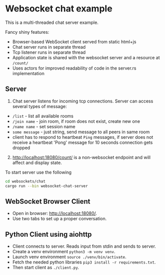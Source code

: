 # Websocket chat example

This is a multi-threaded chat server example.

Fancy shiny features:

- Browser-based WebSocket client served from static html+js
- Chat server runs in separate thread
- Tcp listener runs in separate thread
- Application state is shared with the websocket server and a resource at `/count/`
- Uses actors for improved readability of code in the server.rs implementation

## Server

1. Chat server listens for incoming tcp connections. Server can access several types of message:

- `/list` - list all available rooms
- `/join name` - join room, if room does not exist, create new one
- `/name name` - set session name
- `some message` - just string, send message to all peers in same room
- client has to respond to heartbeat `Ping` messages, if server does not receive a heartbeat 'Pong' message for 10 seconds connection gets dropped

2. [http://localhost:18080/count/](http://localhost:18080/count/) is a non-websocket endpoint and will affect and display state.

To start server use the following

```sh
cd websockets/chat
cargo run --bin websocket-chat-server
```

## WebSocket Browser Client

- Open in browser: <http://localhost:18080/>.
- Use two tabs to set up a proper conversation.

## Python Client using aiohttp

- Client connects to server. Reads input from stdin and sends to server.
- Create a venv environment `python3 -m venv venv`.
- Launch venv environment `source ./venv/bin/activate`.
- Fetch the needed python libraries `pip3 install -r requirements.txt`.
- Then start client as `./client.py`.
